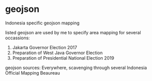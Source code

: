 # geojson
Indonesia specific geojson mapping

listed geojson are used by me to specify area mapping for several occassions:

1. Jakarta Governor Election 2017
2. Preparation of West Java Governor Election
3. Preparation of Presidential National Election 2019

geojson sources: Everywhere, scavenging through several Indonesia Official Mapping Beaureau